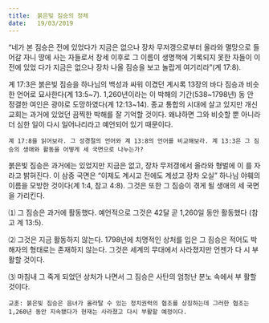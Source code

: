 ```yaml
---
title:  붉은빛 짐승의 정체
date:   19/03/2019
---
```


“네가 본 짐승은 전에 있었다가 지금은 없으나 장차 무저갱으로부터 올라와 멸망으로 들어갈
자니 땅에 사는 자들로서 창세 이후로 그 이름이 생명책에 기록되지 못한 자들이 이전에 있었
다가 지금은 없으나 장차 나올 짐승을 보고 놀랍게 여기리라”(계 17:8).

계 17:3은 붉은빛 짐승을 하나님의 백성과 싸워 이겼던 계시록 13장의 바다 짐승과
비슷한 언어로 묘사한다(계 13:5~7). 1,260년이라는 이 박해의 기간(538~1798년) 동
안 정결한 여인은 광야로 도망하였다(계 12:13~14). 종교 통합의 시대에 살고 있지만
개신교회는 과거에 있었던 끔찍한 박해를 잘 기억할 것이다. 왜냐하면 그와 비슷할 뿐
아니라 더 심한 일이 다시 일어나리라고 예언되어 있기 때문이다.

`계 17:8을 읽어보라. 그 성경절의 언어와 계 13:8의 언어를 비교해보라. 계 13:3은 그
짐승의 생애와 활동을 어떻게 세 국면으로 나누는가?`

붉은빛 짐승은 과거에는 있었지만 지금은 없고, 장차 무저갱에서 올라와 형벌에 이
를 자라고 밝혀진다. 이 삼중 국면은 “이제도 계시고 전에도 계셨고 장차 오실” 하나님
야훼의 이름을 모방한 것이다(계 1:4, 참고 4:8). 그것은 또한 그 짐승이 겪게 될 생애의
세 국면을 가리킨다.

⑴ 그 짐승은 과거에 활동했다. 예언적으로 그것은 42달 곧 1,260일 동안 활동했다
(참고 계 13:5).

⑵ 그것은 지금 활동하지 않는다. 1798년에 치명적인 상처를 입은 그 짐승은 적어도
박해자의 형태로는 존재하지 않는다. 그것은 세계의 무대에서 사라졌지만 언젠가 다
시 부활할 것이다.

⑶ 마침내 그 죽게 되었던 상처가 나면서 그 짐승은 사탄의 엄청난 분노 속에서 부
활할 것이다.

`교훈: 붉은빛 짐승은 음녀가 올라탈 수 있는 정치권력의 협조를 상징하는데 그러한
협조는 1,260년 동안 지속됐다가 현재는 사라졌고 다시 부활할 예정이다.`